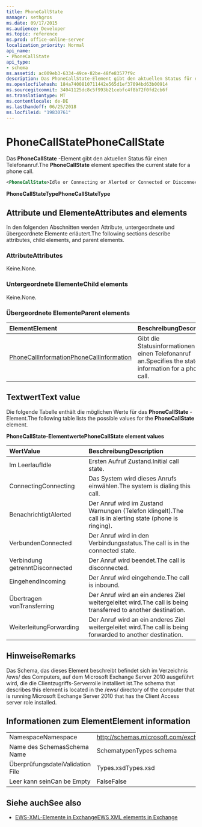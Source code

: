```yaml
---
title: PhoneCallState
manager: sethgros
ms.date: 09/17/2015
ms.audience: Developer
ms.topic: reference
ms.prod: office-online-server
localization_priority: Normal
api_name:
- PhoneCallState
api_type:
- schema
ms.assetid: ac009eb3-6334-49ce-82be-48fe83577f9c
description: Das PhoneCallState-Element gibt den aktuellen Status für einen Telefonanruf.
ms.openlocfilehash: 184a7400810711442e565d1ef37094bd63b00914
ms.sourcegitcommit: 34041125dc8c5f993b21cebfc4f8b72f0fd2cb6f
ms.translationtype: MT
ms.contentlocale: de-DE
ms.lasthandoff: 06/25/2018
ms.locfileid: "19830761"
---
```

# <a name="phonecallstate"></a><span data-ttu-id="3b178-103">PhoneCallState</span><span class="sxs-lookup"><span data-stu-id="3b178-103">PhoneCallState</span></span>

<span data-ttu-id="3b178-104">Das **PhoneCallState** -Element gibt den aktuellen Status für einen Telefonanruf.</span><span class="sxs-lookup"><span data-stu-id="3b178-104">The **PhoneCallState** element specifies the current state for a phone call.</span></span> 
  
```xml
<PhoneCallState>Idle or Connecting or Alerted or Connected or Disconnected or Incoming or Transferring or Forwarding</PhoneCallState>
```

 <span data-ttu-id="3b178-105">**PhoneCallStateType**</span><span class="sxs-lookup"><span data-stu-id="3b178-105">**PhoneCallStateType**</span></span>
## <a name="attributes-and-elements"></a><span data-ttu-id="3b178-106">Attribute und Elemente</span><span class="sxs-lookup"><span data-stu-id="3b178-106">Attributes and elements</span></span>

<span data-ttu-id="3b178-107">In den folgenden Abschnitten werden Attribute, untergeordnete und übergeordnete Elemente erläutert.</span><span class="sxs-lookup"><span data-stu-id="3b178-107">The following sections describe attributes, child elements, and parent elements.</span></span>
  
### <a name="attributes"></a><span data-ttu-id="3b178-108">Attribute</span><span class="sxs-lookup"><span data-stu-id="3b178-108">Attributes</span></span>

<span data-ttu-id="3b178-109">Keine.</span><span class="sxs-lookup"><span data-stu-id="3b178-109">None.</span></span>
  
### <a name="child-elements"></a><span data-ttu-id="3b178-110">Untergeordnete Elemente</span><span class="sxs-lookup"><span data-stu-id="3b178-110">Child elements</span></span>

<span data-ttu-id="3b178-111">Keine.</span><span class="sxs-lookup"><span data-stu-id="3b178-111">None.</span></span>
  
### <a name="parent-elements"></a><span data-ttu-id="3b178-112">Übergeordnete Elemente</span><span class="sxs-lookup"><span data-stu-id="3b178-112">Parent elements</span></span>

|<span data-ttu-id="3b178-113">**Element**</span><span class="sxs-lookup"><span data-stu-id="3b178-113">**Element**</span></span>|<span data-ttu-id="3b178-114">**Beschreibung**</span><span class="sxs-lookup"><span data-stu-id="3b178-114">**Description**</span></span>|
|:-----|:-----|
|[<span data-ttu-id="3b178-115">PhoneCallInformation</span><span class="sxs-lookup"><span data-stu-id="3b178-115">PhoneCallInformation</span></span>](phonecallinformation.md) <br/> |<span data-ttu-id="3b178-116">Gibt die Statusinformationen für einen Telefonanruf an.</span><span class="sxs-lookup"><span data-stu-id="3b178-116">Specifies the state information for a phone call.</span></span>  <br/> |
   
## <a name="text-value"></a><span data-ttu-id="3b178-117">Textwert</span><span class="sxs-lookup"><span data-stu-id="3b178-117">Text value</span></span>

<span data-ttu-id="3b178-118">Die folgende Tabelle enthält die möglichen Werte für das **PhoneCallState** -Element.</span><span class="sxs-lookup"><span data-stu-id="3b178-118">The following table lists the possible values for the **PhoneCallState** element.</span></span> 
  
<span data-ttu-id="3b178-119">**PhoneCallState-Elementwerte**</span><span class="sxs-lookup"><span data-stu-id="3b178-119">**PhoneCallState element values**</span></span>

|<span data-ttu-id="3b178-120">**Wert**</span><span class="sxs-lookup"><span data-stu-id="3b178-120">**Value**</span></span>|<span data-ttu-id="3b178-121">**Beschreibung**</span><span class="sxs-lookup"><span data-stu-id="3b178-121">**Description**</span></span>|
|:-----|:-----|
|<span data-ttu-id="3b178-122">Im Leerlauf</span><span class="sxs-lookup"><span data-stu-id="3b178-122">Idle</span></span>  <br/> |<span data-ttu-id="3b178-123">Ersten Aufruf Zustand.</span><span class="sxs-lookup"><span data-stu-id="3b178-123">Initial call state.</span></span>  <br/> |
|<span data-ttu-id="3b178-124">Connecting</span><span class="sxs-lookup"><span data-stu-id="3b178-124">Connecting</span></span>  <br/> |<span data-ttu-id="3b178-125">Das System wird dieses Anrufs einwählen.</span><span class="sxs-lookup"><span data-stu-id="3b178-125">The system is dialing this call.</span></span>  <br/> |
|<span data-ttu-id="3b178-126">Benachrichtigt</span><span class="sxs-lookup"><span data-stu-id="3b178-126">Alerted</span></span>  <br/> |<span data-ttu-id="3b178-127">Der Anruf wird im Zustand Warnungen (Telefon klingelt).</span><span class="sxs-lookup"><span data-stu-id="3b178-127">The call is in alerting state (phone is ringing).</span></span>  <br/> |
|<span data-ttu-id="3b178-128">Verbunden</span><span class="sxs-lookup"><span data-stu-id="3b178-128">Connected</span></span>  <br/> |<span data-ttu-id="3b178-129">Der Anruf wird in den Verbindungsstatus.</span><span class="sxs-lookup"><span data-stu-id="3b178-129">The call is in the connected state.</span></span>  <br/> |
|<span data-ttu-id="3b178-130">Verbindung getrennt</span><span class="sxs-lookup"><span data-stu-id="3b178-130">Disconnected</span></span>  <br/> |<span data-ttu-id="3b178-131">Der Anruf wird beendet.</span><span class="sxs-lookup"><span data-stu-id="3b178-131">The call is disconnected.</span></span>  <br/> |
|<span data-ttu-id="3b178-132">Eingehend</span><span class="sxs-lookup"><span data-stu-id="3b178-132">Incoming</span></span>  <br/> |<span data-ttu-id="3b178-133">Der Anruf wird eingehende.</span><span class="sxs-lookup"><span data-stu-id="3b178-133">The call is inbound.</span></span>  <br/> |
|<span data-ttu-id="3b178-134">Übertragen von</span><span class="sxs-lookup"><span data-stu-id="3b178-134">Transferring</span></span>  <br/> |<span data-ttu-id="3b178-135">Der Anruf wird an ein anderes Ziel weitergeleitet wird.</span><span class="sxs-lookup"><span data-stu-id="3b178-135">The call is being transferred to another destination.</span></span>  <br/> |
|<span data-ttu-id="3b178-136">Weiterleitung</span><span class="sxs-lookup"><span data-stu-id="3b178-136">Forwarding</span></span>  <br/> |<span data-ttu-id="3b178-137">Der Anruf wird an ein anderes Ziel weitergeleitet wird.</span><span class="sxs-lookup"><span data-stu-id="3b178-137">The call is being forwarded to another destination.</span></span>  <br/> |
   
## <a name="remarks"></a><span data-ttu-id="3b178-138">Hinweise</span><span class="sxs-lookup"><span data-stu-id="3b178-138">Remarks</span></span>

<span data-ttu-id="3b178-139">Das Schema, das dieses Element beschreibt befindet sich im Verzeichnis /ews/ des Computers, auf dem Microsoft Exchange Server 2010 ausgeführt wird, die die Clientzugriffs-Serverrolle installiert ist.</span><span class="sxs-lookup"><span data-stu-id="3b178-139">The schema that describes this element is located in the /ews/ directory of the computer that is running Microsoft Exchange Server 2010 that has the Client Access server role installed.</span></span>
  
## <a name="element-information"></a><span data-ttu-id="3b178-140">Informationen zum Element</span><span class="sxs-lookup"><span data-stu-id="3b178-140">Element information</span></span>

|||
|:-----|:-----|
|<span data-ttu-id="3b178-141">Namespace</span><span class="sxs-lookup"><span data-stu-id="3b178-141">Namespace</span></span>  <br/> |http://schemas.microsoft.com/exchange/services/2006/types  <br/> |
|<span data-ttu-id="3b178-142">Name des Schemas</span><span class="sxs-lookup"><span data-stu-id="3b178-142">Schema Name</span></span>  <br/> |<span data-ttu-id="3b178-143">Schematypen</span><span class="sxs-lookup"><span data-stu-id="3b178-143">Types schema</span></span>  <br/> |
|<span data-ttu-id="3b178-144">Überprüfungsdatei</span><span class="sxs-lookup"><span data-stu-id="3b178-144">Validation File</span></span>  <br/> |<span data-ttu-id="3b178-145">Types.xsd</span><span class="sxs-lookup"><span data-stu-id="3b178-145">Types.xsd</span></span>  <br/> |
|<span data-ttu-id="3b178-146">Leer kann sein</span><span class="sxs-lookup"><span data-stu-id="3b178-146">Can be Empty</span></span>  <br/> |<span data-ttu-id="3b178-147">False</span><span class="sxs-lookup"><span data-stu-id="3b178-147">False</span></span>  <br/> |
   
## <a name="see-also"></a><span data-ttu-id="3b178-148">Siehe auch</span><span class="sxs-lookup"><span data-stu-id="3b178-148">See also</span></span>



- [<span data-ttu-id="3b178-149">EWS-XML-Elemente in Exchange</span><span class="sxs-lookup"><span data-stu-id="3b178-149">EWS XML elements in Exchange</span></span>](ews-xml-elements-in-exchange.md)

